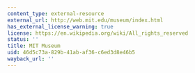 ```yaml
---
content_type: external-resource
external_url: http://web.mit.edu/museum/index.html
has_external_license_warning: true
license: https://en.wikipedia.org/wiki/All_rights_reserved
status: ''
title: MIT Museum
uid: 46d5c73a-829b-41ab-af36-c6ed3d8e46b5
wayback_url: ''
---
```


